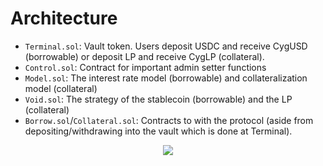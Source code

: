 # Architecture

- `Terminal.sol`: Vault token. Users deposit USDC and receive CygUSD (borrowable) or deposit LP and receive CygLP (collateral).
- `Control.sol`: Contract for important admin setter functions
- `Model.sol`: The interest rate model (borrowable) and collateralization model (collateral)
- `Void.sol`: The strategy of the stablecoin (borrowable) and the LP (collateral)
- `Borrow.sol`/`Collateral.sol`: Contracts to with the protocol (aside from depositing/withdrawing into the vault which is done at Terminal).

<div align="center">
<img src="https://github.com/CygnusDAO/core/assets/97303883/261acf25-fe2e-4434-9ca1-7a60aabcf922" />
</div>
